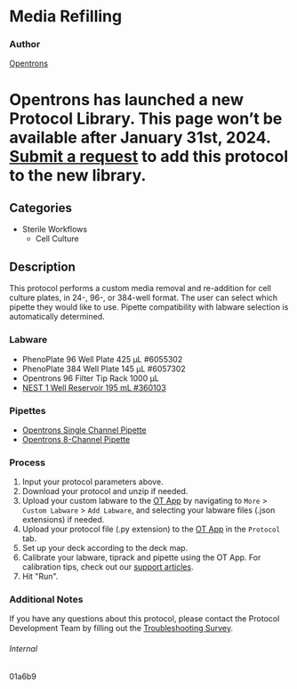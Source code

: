 # Media Refilling


### Author
[Opentrons](https://opentrons.com/)



# Opentrons has launched a new Protocol Library. This page won’t be available after January 31st, 2024. [Submit a request](https://docs.google.com/forms/d/e/1FAIpQLSdYYp9QCKow4nn0KlCVsMS3HX0eJ0N9O7-erajKvcpT0lWbSg/viewform) to add this protocol to the new library.

## Categories
* Sterile Workflows
	* Cell Culture


## Description
This protocol performs a custom media removal and re-addition for cell culture plates, in 24-, 96-, or 384-well format. The user can select which pipette they would like to use. Pipette compatibility with labware selection is automatically determined.


### Labware
* PhenoPlate 96 Well Plate 425 µL #6055302
* PhenoPlate 384 Well Plate 145 µL #6057302
* Opentrons 96 Filter Tip Rack 1000 µL
* [NEST 1 Well Reservoir 195 mL #360103](http://www.cell-nest.com/page94?_l=en&product_id=102)


### Pipettes
* [Opentrons Single Channel Pipette](https://shop.opentrons.com/single-channel-electronic-pipette-p20/)
* [Opentrons 8-Channel Pipette](https://shop.opentrons.com/single-channel-electronic-pipette-p20/)


### Process
1. Input your protocol parameters above.
2. Download your protocol and unzip if needed.
3. Upload your custom labware to the [OT App](https://opentrons.com/ot-app) by navigating to `More` > `Custom Labware` > `Add Labware`, and selecting your labware files (.json extensions) if needed.
4. Upload your protocol file (.py extension) to the [OT App](https://opentrons.com/ot-app) in the `Protocol` tab.
5. Set up your deck according to the deck map.
6. Calibrate your labware, tiprack and pipette using the OT App. For calibration tips, check out our [support articles](https://support.opentrons.com/en/collections/1559720-guide-for-getting-started-with-the-ot-2).
7. Hit "Run".


### Additional Notes
If you have any questions about this protocol, please contact the Protocol Development Team by filling out the [Troubleshooting Survey](https://protocol-troubleshooting.paperform.co/).


###### Internal
01a6b9
